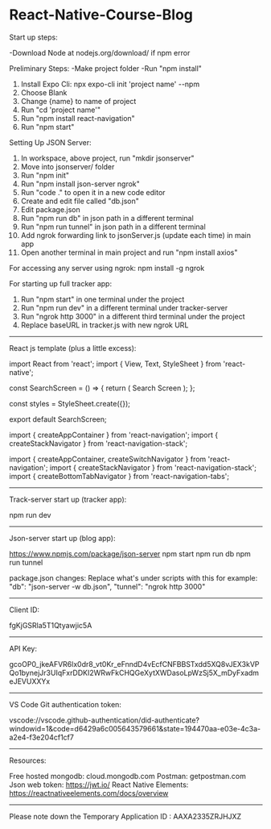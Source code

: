 # React-Native-Course-Blog

Start up steps:

-Download Node at nodejs.org/download/ if npm error

Preliminary Steps:
-Make project folder
-Run "npm install"

1. Install Expo Cli: npx expo-cli init 'project name' --npm
2. Choose Blank
3. Change {name} to name of project
4. Run "cd 'project name'"
5. Run "npm install react-navigation"
6. Run "npm start"

Setting Up JSON Server:
1. In workspace, above project, run "mkdir jsonserver"
2. Move into jsonserver/ folder
3. Run "npm init"
4. Run "npm install json-server ngrok"
5. Run "code ." to open it in a new code editor
6. Create and edit file called "db.json"
7. Edit package.json
8. Run "npm run db" in json path in a different terminal
9. Run "npm run tunnel" in json path in a different terminal
10. Add ngrok forwarding link to jsonServer.js (update each time) in main app
11. Open another terminal in main project and run "npm install axios"

For accessing any server using ngrok:
npm install -g ngrok

For starting up full tracker app:
1. Run "npm start" in one terminal under the project
2. Run "npm run dev" in a different terminal under tracker-server
3. Run "ngrok http 3000" in a different third terminal under the project 
4. Replace baseURL in tracker.js with new ngrok URL 

------------------------------------------------------------------------

React js template (plus a little excess):

import React from 'react';
import { View, Text, StyleSheet } from 'react-native';

const SearchScreen = () => {
    return (
        <View>
            <Text>Search Screen</Text>
        </View>
    );
};

const styles = StyleSheet.create({});

export default SearchScreen;



import { createAppContainer } from 'react-navigation';
import { createStackNavigator } from 'react-navigation-stack';

import { createAppContainer, createSwitchNavigator } from 'react-navigation';
import { createStackNavigator } from 'react-navigation-stack';
import { createBottomTabNavigator } from 'react-navigation-tabs';

------------------------------------------------------------------------

Track-server start up (tracker app):

npm run dev

------------------------------------------------------------------------

Json-server start up (blog app):

https://www.npmjs.com/package/json-server
npm start
npm run db
npm run tunnel

package.json changes:
Replace what's under scripts with this for example:
"db": "json-server -w db.json",
"tunnel": "ngrok http 3000"

------------------------------------------------------------------------

Client ID:

fgKjGSRla5T1Qtyawjic5A

------------------------------------------------------------------------

API Key:

gcoOP0_jkeAFVR6lx0dr8_vt0Kr_eFnndD4vEcfCNFBBSTxdd5XQ8vJEX3kVPQo1bynejJr3UIqFxrDDKI2WRwFkCHQGeXytXWDasoLpWzSj5X_mDyFxadmeJEVUXXYx

------------------------------------------------------------------------

VS Code Git authentication token:

vscode://vscode.github-authentication/did-authenticate?windowid=1&code=d6429a6c005643579661&state=194470aa-e03e-4c3a-a2e4-f3e204cf1cf7

------------------------------------------------------------------------

Resources:

Free hosted mongodb: cloud.mongodb.com
Postman: getpostman.com
Json web token: https://jwt.io/
React Native Elements: https://reactnativeelements.com/docs/overview

------------------------------------------------------------------------

Please note down the Temporary Application ID : AAXA2335ZRJHJXZ